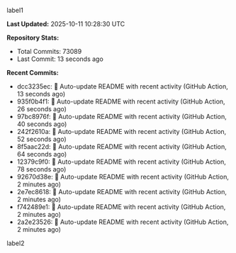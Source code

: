 
label1 
<!-- ACTIVITY_START -->
**Last Updated:** 2025-10-11 10:28:30 UTC

**Repository Stats:**
- Total Commits: 73089
- Last Commit: 13 seconds ago

**Recent Commits:**
- dcc3235ec: 🤖 Auto-update README with recent activity (GitHub Action, 13 seconds ago)
- 935f0b4f1: 🤖 Auto-update README with recent activity (GitHub Action, 26 seconds ago)
- 97bc8976f: 🤖 Auto-update README with recent activity (GitHub Action, 40 seconds ago)
- 242f2610a: 🤖 Auto-update README with recent activity (GitHub Action, 52 seconds ago)
- 8f5aac22d: 🤖 Auto-update README with recent activity (GitHub Action, 64 seconds ago)
- 12379c9f0: 🤖 Auto-update README with recent activity (GitHub Action, 78 seconds ago)
- 92670d38e: 🤖 Auto-update README with recent activity (GitHub Action, 2 minutes ago)
- 2e7ec8618: 🤖 Auto-update README with recent activity (GitHub Action, 2 minutes ago)
- f742489e1: 🤖 Auto-update README with recent activity (GitHub Action, 2 minutes ago)
- 2a2e23526: 🤖 Auto-update README with recent activity (GitHub Action, 2 minutes ago)
<!-- ACTIVITY_END -->

label2
